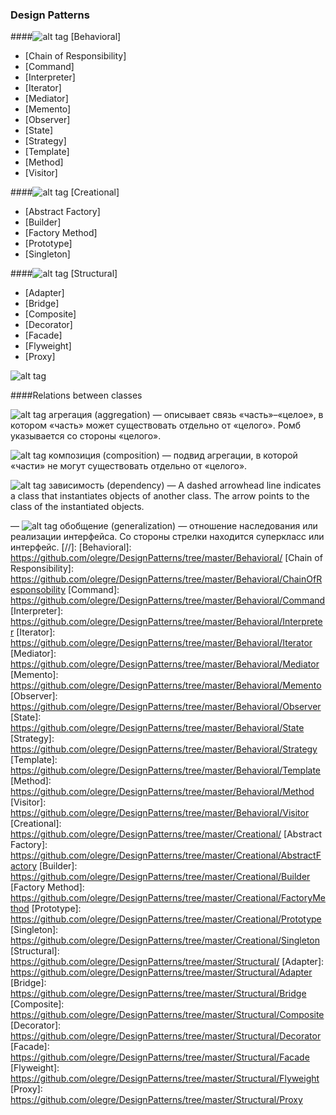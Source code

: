 ### Design Patterns



####![alt tag](https://habrastorage.org/getpro/habr/post_images/262/c9e/d92/262c9ed9247e232f099d35de841bf5d9.png) [Behavioral]
- [Chain of Responsibility]
- [Command]
- [Interpreter]
- [Iterator]
- [Mediator]
- [Memento]
- [Observer]
- [State]
- [Strategy]
- [Template]
- [Method]
- [Visitor]

####![alt tag](https://habrastorage.org/getpro/habr/post_images/8fd/16f/b0f/8fd16fb0fc58c0dc3291abe1d98abb12.png)  [Creational]
- [Abstract Factory]
- [Builder]
- [Factory Method]
- [Prototype]
- [Singleton]


####![alt tag](https://habrastorage.org/getpro/habr/post_images/3d2/c67/1bf/3d2c671bfcaa92b6a7ee0eb185247dc8.png) [Structural]
- [Adapter]
- [Bridge]
- [Composite]
- [Decorator]
- [Facade]
- [Flyweight]
- [Proxy]

![alt tag](https://habrastorage.org/getpro/habr/post_images/349/055/ba9/349055ba96e21b43c7d3e506d4920bc8.jpg)


####Relations between classes

 ![alt tag](https://habrastorage.org/getpro/habr/post_images/ca8/dca/2a5/ca8dca2a537a1ec8044e88984c3f8b02.png) агрегация (aggregation) — описывает связь «часть»–«целое», в котором «часть» может существовать отдельно от «целого». Ромб указывается со стороны «целого».

 ![alt tag](https://habrastorage.org/getpro/habr/post_images/4de/b17/e66/4deb17e6696fc05e610d73ca47b1a49a.png) композиция (composition) — подвид агрегации, в которой «части» не могут существовать отдельно от «целого».

 ![alt tag](https://habrastorage.org/getpro/habr/post_images/43b/4e7/9ac/43b4e79ac9d10a4f8b57859b019c7c24.png) зависимость (dependency) — A dashed arrowhead line indicates a class that instantiates objects of another
                                                                                                                                            class. The arrow points to the class of the instantiated objects.


 — ![alt tag](https://habrastorage.org/getpro/habr/post_images/aa6/efe/a5f/aa6efea5f552569c7fa6ce4e5603e684.png) обобщение (generalization) — отношение наследования или реализации интерфейса. Со стороны стрелки находится суперкласс или интерфейс.
[//]:
[Behavioral]: <https://github.com/olegre/DesignPatterns/tree/master/Behavioral/>
[Chain of Responsibility]: <https://github.com/olegre/DesignPatterns/tree/master/Behavioral/ChainOfResponsobility>
[Command]: <https://github.com/olegre/DesignPatterns/tree/master/Behavioral/Command>
[Interpreter]: <https://github.com/olegre/DesignPatterns/tree/master/Behavioral/Interpreter>
[Iterator]: <https://github.com/olegre/DesignPatterns/tree/master/Behavioral/Iterator>
[Mediator]: <https://github.com/olegre/DesignPatterns/tree/master/Behavioral/Mediator>
[Memento]: <https://github.com/olegre/DesignPatterns/tree/master/Behavioral/Memento>
[Observer]: <https://github.com/olegre/DesignPatterns/tree/master/Behavioral/Observer>
[State]: <https://github.com/olegre/DesignPatterns/tree/master/Behavioral/State>
[Strategy]: <https://github.com/olegre/DesignPatterns/tree/master/Behavioral/Strategy>
[Template]: <https://github.com/olegre/DesignPatterns/tree/master/Behavioral/Template>
[Method]: <https://github.com/olegre/DesignPatterns/tree/master/Behavioral/Method>
[Visitor]: <https://github.com/olegre/DesignPatterns/tree/master/Behavioral/Visitor>
[Creational]: <https://github.com/olegre/DesignPatterns/tree/master/Creational/>
[Abstract Factory]: <https://github.com/olegre/DesignPatterns/tree/master/Creational/AbstractFactory>
[Builder]: <https://github.com/olegre/DesignPatterns/tree/master/Creational/Builder>
[Factory Method]: <https://github.com/olegre/DesignPatterns/tree/master/Creational/FactoryMethod>
[Prototype]: <https://github.com/olegre/DesignPatterns/tree/master/Creational/Prototype>
[Singleton]: <https://github.com/olegre/DesignPatterns/tree/master/Creational/Singleton>
[Structural]: <https://github.com/olegre/DesignPatterns/tree/master/Structural/>
[Adapter]: <https://github.com/olegre/DesignPatterns/tree/master/Structural/Adapter>
[Bridge]: <https://github.com/olegre/DesignPatterns/tree/master/Structural/Bridge>
[Composite]: <https://github.com/olegre/DesignPatterns/tree/master/Structural/Composite>
[Decorator]: <https://github.com/olegre/DesignPatterns/tree/master/Structural/Decorator>
[Facade]: <https://github.com/olegre/DesignPatterns/tree/master/Structural/Facade>
[Flyweight]: <https://github.com/olegre/DesignPatterns/tree/master/Structural/Flyweight>
[Proxy]: <https://github.com/olegre/DesignPatterns/tree/master/Structural/Proxy>
